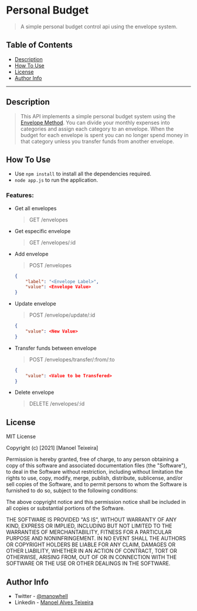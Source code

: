 # Personal Budget

>  A simple personal budget control api using the envelope system.

## Table of Contents
- [Description](#description)
- [How To Use](#how-to-use)
- [License](#license)
- [Author Info](#author-info)


***
## **Description**

> This API implements a simple personal budget system using the [Envelope Method](https://www.thebalance.com/what-is-envelope-budgeting-1293682).  You can divide your monthly expenses into categories and assign each category to an envelope. When the budget for each envelope is spent you can no longer spend money in that category unless you transfer funds from another envelope.

## **How To Use**

- Use `npm install` to install all the dependencies required.
- `node app.js` to run the application.

### Features:
- Get all envelopes
    > GET /envelopes
- Get especific envelope
    > GET /envelopes/:id
- Add envelope
    > POST /envelopes
    ~~~json
    {
        "label": "<Envelope Label>",
        "value": <Envelope Value>
    }
    ~~~
- Update envelope
    > POST /envelope/update/:id
    ~~~json
    {
        "value": <New Value>
    }
    ~~~
- Transfer funds between envelope
    > POST /envelopes/transfer/:from/:to
    ~~~json
    {
        "value": <Value to be Transfered>
    }
    ~~~
- Delete envelope
    > DELETE /envelopes/:id


## **License**

MIT License

Copyright (c) [2021] [Manoel Teixeira]

Permission is hereby granted, free of charge, to any person obtaining a copy
of this software and associated documentation files (the "Software"), to deal
in the Software without restriction, including without limitation the rights
to use, copy, modify, merge, publish, distribute, sublicense, and/or sell
copies of the Software, and to permit persons to whom the Software is
furnished to do so, subject to the following conditions:

The above copyright notice and this permission notice shall be included in all
copies or substantial portions of the Software.

THE SOFTWARE IS PROVIDED "AS IS", WITHOUT WARRANTY OF ANY KIND, EXPRESS OR
IMPLIED, INCLUDING BUT NOT LIMITED TO THE WARRANTIES OF MERCHANTABILITY,
FITNESS FOR A PARTICULAR PURPOSE AND NONINFRINGEMENT. IN NO EVENT SHALL THE
AUTHORS OR COPYRIGHT HOLDERS BE LIABLE FOR ANY CLAIM, DAMAGES OR OTHER
LIABILITY, WHETHER IN AN ACTION OF CONTRACT, TORT OR OTHERWISE, ARISING FROM,
OUT OF OR IN CONNECTION WITH THE SOFTWARE OR THE USE OR OTHER DEALINGS IN THE
SOFTWARE.

## **Author Info**

- Twitter - [@manowhell](https://twitter.com/Manowhell/)
- Linkedin - [Manoel Alves Teixeira](https://www.linkedin.com/in/manoel-alves-teixeira/)